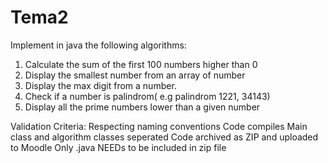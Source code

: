 # Tema2
Implement in java the following algorithms:  
1. Calculate the sum of the first 100 numbers higher than 0 
2. Display the smallest number from an array of number  
3. Display the max digit from a number. 
4. Check if a number is palindrom( e.g palindrom 1221, 34143)  
5. Display all the prime numbers lower than a given number  

Validation Criteria: 
Respecting naming conventions  Code compiles Main class and algorithm classes seperated 
Code archived as ZIP and uploaded to Moodle Only .java NEEDs to be included in zip file
